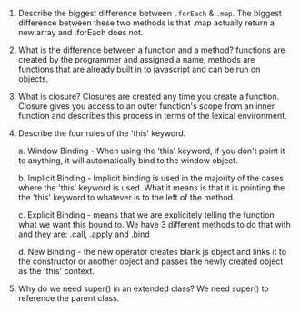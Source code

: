1. Describe the biggest difference between `.forEach` & `.map`.
    The biggest difference between these two methods is that .map actually return a new array and .forEach does not.

2. What is the difference between a function and a method?
    functions are created by the programmer and assigned a name, methods are functions that are already built in to javascript and can be run on objects.


3. What is closure?
    Closures are created any time you create a function. Closure gives you access to an outer function's scope from an inner function and describes this process in terms of the lexical environment.


4. Describe the four rules of the 'this' keyword.


    a. Window Binding - When using the 'this' keyword, if you don't point it to anything, it will automatically bind to the window object.


    b. Implicit Binding - Implicit binding is used in the majority of the cases where the 'this' keyword is used. What it means is that it is pointing the the 'this' keyword to whatever is to the left of the method.


    c. Explicit Binding - means that we are explicitely telling the function what we
    want this bound to. We have 3 different methods to do that with and they are:
    .call, .apply and .bind


    d. New Binding - the new operator creates blank js object and links it to the constructor or another object and passes the newly created object as the 'this' context.



5. Why do we need super() in an extended class?
    We need super() to reference the parent class.

